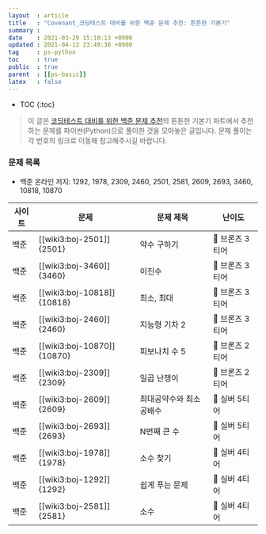 ```yaml
---
layout  : article
title   : "Covenant_코딩테스트 대비를 위한 백준 문제 추천: 튼튼한 기본기"
summary : 
date    : 2021-03-29 15:10:13 +0900
updated : 2021-04-13 23:49:36 +0900
tag     : ps-python
toc     : true
public  : true
parent  : [[ps-basic]]
latex   : false
---
```

* TOC
{:toc}

> 이 글은 [코딩테스트 대비를 위한 백준 문제 추천](https://covenant.tistory.com/224)의 튼튼한 기본기 파트에서 추천하는 문제를 파이썬(Python)으로 풀이한 것을 모아놓은 글입니다. 문제 풀이는 각 번호의 링크로 이동해 참고해주시길 바랍니다.

### 문제 목록

* 백준 온라인 저지: 1292, 1978, 2309, 2460, 2501, 2581, 2609, 2693, 3460, 10818, 10870

| 사이트 | 문제                       | 문제 제목               | 난이도          |
| ------ | -------------------------- | ----------------------- | --------------- |
| 백준   | [[wiki3:boj-2501]]{2501}   | 약수 구하기             | 🥉 브론즈 3티어 |
| 백준   | [[wiki3:boj-3460]]{3460}   | 이진수                  | 🥉 브론즈 3티어 |
| 백준   | [[wiki3:boj-10818]]{10818} | 최소, 최대              | 🥉 브론즈 3티어 |
| 백준   | [[wiki3:boj-2460]]{2460}   | 지능형 기차 2           | 🥉 브론즈 3티어 |
| 백준   | [[wiki3:boj-10870]]{10870} | 피보나치 수 5           | 🥉 브론즈 2티어 |
| 백준   | [[wiki3:boj-2309]]{2309}   | 일곱 난쟁이             | 🥉 브론즈 2티어 |
| 백준   | [[wiki3:boj-2609]]{2609}   | 최대공약수와 최소공배수 | 🥈 실버 5티어   |
| 백준   | [[wiki3:boj-2693]]{2693}   | N번째 큰 수             | 🥈 실버 5티어   |
| 백준   | [[wiki3:boj-1978]]{1978}   | 소수 찾기               | 🥈 실버 4티어   |
| 백준   | [[wiki3:boj-1292]]{1292}   | 쉽게 푸는 문제          | 🥈 실버 4티어   |
| 백준   | [[wiki3:boj-2581]]{2581}   | 소수                    | 🥈 실버 4티어   |
